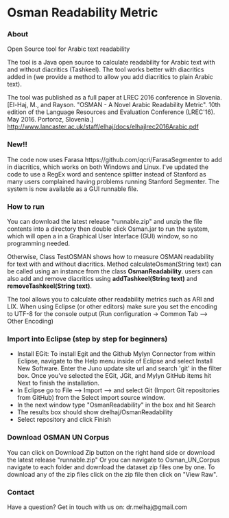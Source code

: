 # Osman Readability Metric

<h3>About</h3>
Open Source tool for Arabic text readability

The tool is a Java open source to calculate readability for Arabic text with and without diacritics (Tashkeel). 
The tool works better with diacritics added in (we provide a method to allow you add diacritics to plain Arabic text).

The tool was published as a full paper at LREC 2016 conference in Slovenia.
[El-Haj, M., and Rayson. "OSMAN - A Novel Arabic Readability Metric". 10th edition of the Language Resources and Evaluation Conference (LREC'16). May 2016. Portoroz, Slovenia.]
http://www.lancaster.ac.uk/staff/elhaj/docs/elhajlrec2016Arabic.pdf

<h3>New!!</h3>
The code now uses Farasa https://github.com/qcri/FarasaSegmenter to add in diacritics, which works on both Windows and Linux. I've updated the code to use a RegEx word and sentence splitter instead of Stanford as many users complained having problems running Stanford Segmenter.
The system is now available as a GUI runnable file.

<h3>How to run</h3>
You can download the latest release "runnable.zip" and unzip the file contents into a directory then double click Osman.jar to run the system, which will open a in a Graphical User Interface (GUI) window, so no programming needed. 

Otherwise, Class TestOSMAN shows how to measure OSMAN readability for text with and without diacritics.
Method calculateOsman(String text) can be called using an instance from the class <b>OsmanReadability</b>.
users can also add and remove diacritics using <b>addTashkeel(String text)</b> and <b>removeTashkeel(String text)</b>.

The tool allows you to calculate other readability metrics such as ARI and LIX.
When using Eclipse (or other editors) make sure you set the encoding to UTF-8 for the console output (Run configuration -> Common Tab --> Other Encoding)

<h3>Import into Eclipse (step by step for beginners)</h3>
<ul>
<li>Install EGit: To install Egit and the Github Mylyn Connector from within Eclipse, navigate to the Help menu inside of Eclipse and select Install New Software. Enter the Juno update site url and search 'git' in the filter box. Once you've selected the EGit, JGit, and Mylyn GitHub items hit Next to finish the installation.</li>
<li>In Eclipse go to File --> Import --> and select Git (Import Git repositories from GitHub) from the Select import source window.</li>
<li>In the next window type "OsmanReadability" in the box and hit Search</li>
<li>The results box should show drelhaj/OsmanReadability</li>
<li>Select repository and click Finish</li>
</ul>

<h3>Download OSMAN UN Corpus</h3>
You can click on Download Zip button on the right hand side or download the latest release "runnable.zip"
Or you can navigate to Osman_UN_Corpus navigate to each folder and download the dataset zip files one by one. To download any of the zip files click on the zip file then click on "View Raw".

<h3>Contact</h3>
Have a question? Get in touch with us on: dr.melhaj@gmail.com
